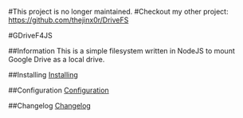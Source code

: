 #This project is no longer maintained.
#Checkout my other project: https://github.com/thejinx0r/DriveFS

#GDriveF4JS

##Information
This is a simple filesystem written in NodeJS to mount Google Drive as a local drive.

##Installing
[Installing](https://github.com/thejinx0r/node-gdrive-fuse/wiki/Installation)

##Configuration
[Configuration](https://github.com/thejinx0r/node-gdrive-fuse/wiki/Configuration)

##Changelog
[Changelog](https://github.com/thejinx0r/node-gdrive-fuse/blob/master/changelog.md)
